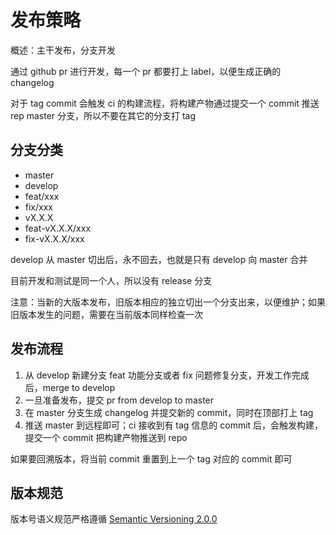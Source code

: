 # 发布策略

概述：主干发布，分支开发

通过 github pr 进行开发，每一个 pr 都要打上 label，以便生成正确的 changelog

对于 tag commit 会触发 ci 的构建流程，将构建产物通过提交一个 commit 推送 rep master 分支，所以不要在其它的分支打 tag

## 分支分类

- master
- develop
- feat/xxx
- fix/xxx
- vX.X.X
- feat-vX.X.X/xxx
- fix-vX.X.X/xxx

develop 从 master 切出后，永不回去，也就是只有 develop 向 master 合并

目前开发和测试是同一个人，所以没有 release 分支

注意：当新的大版本发布，旧版本相应的独立切出一个分支出来，以便维护；如果旧版本发生的问题，需要在当前版本同样检查一次

## 发布流程

1. 从 develop 新建分支 feat 功能分支或者 fix 问题修复分支，开发工作完成后，merge to develop
2. 一旦准备发布，提交 pr from develop to master
3. 在 master 分支生成 changelog 并提交新的 commit，同时在顶部打上 tag
4. 推送 master 到远程即可；ci 接收到有 tag 信息的 commit 后，会触发构建，提交一个 commit 把构建产物推送到 repo

如果要回溯版本，将当前 commit 重置到上一个 tag 对应的 commit 即可

## 版本规范

版本号语义规范严格遵循 [Semantic Versioning 2.0.0](https://semver.org/lang/zh-CN/)
